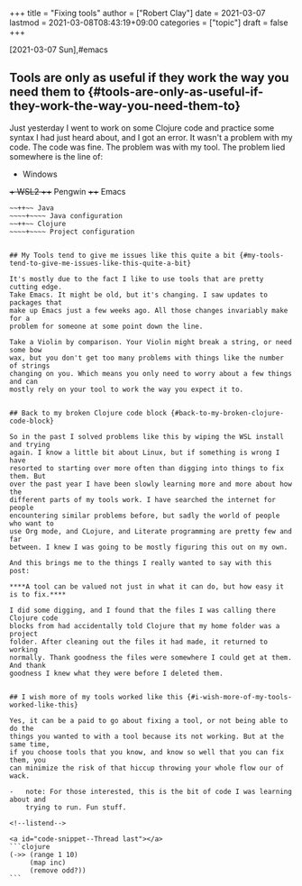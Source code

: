 +++
title = "Fixing tools"
author = ["Robert Clay"]
date = 2021-03-07
lastmod = 2021-03-08T08:43:19+09:00
categories = ["topic"]
draft = false
+++

<span class="timestamp-wrapper"><span class="timestamp">[2021-03-07 Sun]</span></span>,#emacs


## Tools are only as useful if they work the way you need them to {#tools-are-only-as-useful-if-they-work-the-way-you-need-them-to}

Just yesterday I went to work on some Clojure code and practice some syntax I
had just heard about, and I got an error. It wasn't a problem with my code. The
code was fine. The problem was with my tool. The problem lied somewhere is the
line of:

-   Windows

~~+ WSL2
++~~ Pengwin
~~++~~ Emacs
~~~~+~~~~ Org-mode configuration
~~++~~ Java
~~~~+~~~~ Java configuration
~~++~~ Clojure
~~~~+~~~~ Project configuration


## My Tools tend to give me issues like this quite a bit {#my-tools-tend-to-give-me-issues-like-this-quite-a-bit}

It's mostly due to the fact I like to use tools that are pretty cutting edge.
Take Emacs. It might be old, but it's changing. I saw updates to packages that
make up Emacs just a few weeks ago. All those changes invariably make for a
problem for someone at some point down the line.

Take a Violin by comparison. Your Violin might break a string, or need some bow
wax, but you don't get too many problems with things like the number of strings
changing on you. Which means you only need to worry about a few things and can
mostly rely on your tool to work the way you expect it to.


## Back to my broken Clojure code block {#back-to-my-broken-clojure-code-block}

So in the past I solved problems like this by wiping the WSL install and trying
again. I know a little bit about Linux, but if something is wrong I have
resorted to starting over more often than digging into things to fix them. But
over the past year I have been slowly learning more and more about how the
different parts of my tools work. I have searched the internet for people
encountering similar problems before, but sadly the world of people who want to
use Org mode, and CLojure, and Literate programming are pretty few and far
between. I knew I was going to be mostly figuring this out on my own.

And this brings me to the things I really wanted to say with this post:

****A tool can be valued not just in what it can do, but how easy it is to fix.****

I did some digging, and I found that the files I was calling there Clojure code
blocks from had accidentally told Clojure that my home folder was a project
folder. After cleaning out the files it had made, it returned to working
normally. Thank goodness the files were somewhere I could get at them. And thank
goodness I knew what they were before I deleted them.


## I wish more of my tools worked like this {#i-wish-more-of-my-tools-worked-like-this}

Yes, it can be a paid to go about fixing a tool, or not being able to do the
things you wanted to with a tool because its not working. But at the same time,
if you choose tools that you know, and know so well that you can fix them, you
can minimize the risk of that hiccup throwing your whole flow our of wack.

-   note: For those interested, this is the bit of code I was learning about and
    trying to run. Fun stuff.

<!--listend-->

<a id="code-snippet--Thread last"></a>
```clojure
(->> (range 1 10)
     (map inc)
     (remove odd?))
```
